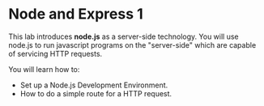 # Node and Express 1

This lab introduces **node.js** as a server-side technology. You will use node.js to run javascript programs on the "server-side" which are capable of servicing HTTP requests. 

You will learn how to:

- Set up a Node.js Development Environment.
- How to do a simple route for a HTTP request.
